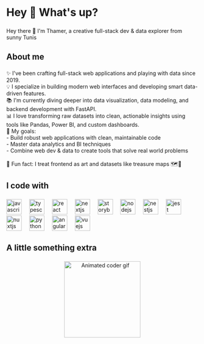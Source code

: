 <h1 align="left">Hey 👋 What's up?</h1>

###

<p align="left">Hey there 👋 I'm Thamer, a creative full-stack dev & data explorer from sunny Tunis</p>

###

<h2 align="left">About me</h2>

###

<p align="left">
  ✨ I've been crafting full-stack web applications and playing with data since 2019.  <br>
  💡 I specialize in building modern web interfaces and developing smart data-driven features.  <br>
  📚 I'm currently diving deeper into data visualization, data modeling, and backend development with FastAPI.  <br>
  📊 I love transforming raw datasets into clean, actionable insights using tools like Pandas, Power BI, and custom dashboards.  <br>
  🎯 My goals:  <br>
  - Build robust web applications with clean, maintainable code  <br>
  - Master data analytics and BI techniques  <br>
  - Combine web dev & data to create tools that solve real world problems  <br><br>
  🎲 Fun fact: I treat frontend as art and datasets like treasure maps 🗺️🎨
</p>

###

<h2 align="left">I code with</h2>

###

<div align="left">
  <img src="https://cdn.jsdelivr.net/gh/devicons/devicon/icons/javascript/javascript-original.svg" height="40" alt="javascript logo"  />
  <img width="12" />
  <img src="https://cdn.jsdelivr.net/gh/devicons/devicon/icons/typescript/typescript-original.svg" height="40" alt="typescript logo"  />
  <img width="12" />
  <img src="https://cdn.jsdelivr.net/gh/devicons/devicon/icons/react/react-original.svg" height="40" alt="react logo"  />
  <img width="12" />
  <img src="https://cdn.jsdelivr.net/gh/devicons/devicon/icons/nextjs/nextjs-original.svg" height="40" alt="nextjs logo"  />
  <img width="12" />
  <img src="https://cdn.jsdelivr.net/gh/devicons/devicon/icons/storybook/storybook-original.svg" height="40" alt="storybook logo"  />
  <img width="12" />
  <img src="https://cdn.jsdelivr.net/gh/devicons/devicon/icons/nodejs/nodejs-original.svg" height="40" alt="nodejs logo"  />
  <img width="12" />
  <img src="https://cdn.jsdelivr.net/gh/devicons/devicon/icons/nestjs/nestjs-original.svg" height="40" alt="nestjs logo"  />
  <img width="12" />
  <img src="https://cdn.jsdelivr.net/gh/devicons/devicon/icons/jest/jest-plain.svg" height="40" alt="jest logo"  />
  <img width="12" />
  <img src="https://cdn.jsdelivr.net/gh/devicons/devicon/icons/nuxtjs/nuxtjs-original.svg" height="40" alt="nuxtjs logo"  />
  <img width="12" />
  <img src="https://cdn.jsdelivr.net/gh/devicons/devicon/icons/python/python-original.svg" height="40" alt="python logo"  />
  <img width="12" />
  <img src="https://cdn.jsdelivr.net/gh/devicons/devicon/icons/angularjs/angularjs-original.svg" height="40" alt="angularjs logo"  />
  <img width="12" />
  <img src="https://cdn.jsdelivr.net/gh/devicons/devicon/icons/vuejs/vuejs-original.svg" height="40" alt="vuejs logo"  />
</div>

###

<h2 align="left">A little something extra</h2>

###

<div align="center">
  <!-- Voici une animation sympa pour dynamiser ton profil -->
  <img src="https://media.giphy.com/media/3oEjI6SIIHBdRxXI40/giphy.gif" height="200" alt="Animated coder gif" />
</div>

